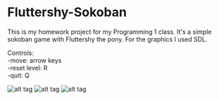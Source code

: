 # Fluttershy-Sokoban

This is my homework project for my Programming 1 class. It's a simple sokoban game with Fluttershy the pony. For the graphics I used SDL.

Controls:  <br/>
-move: arrow keys <br/>
-reset level: R <br/>
-quit: Q <br/>

![alt tag](http://vajnatimea.hu/img/sokoban-menu.PNG)
![alt tag](http://vajnatimea.hu/img/sokoban-level1.PNG)
![alt tag](http://vajnatimea.hu/img/sokoban-level3.PNG)
